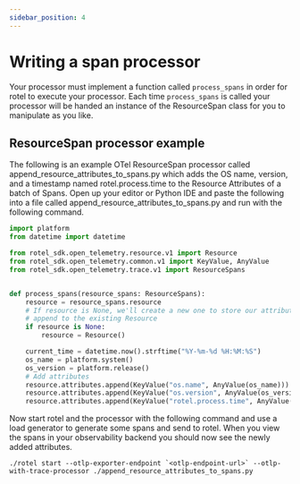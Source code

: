 ```yaml
---
sidebar_position: 4
---
```


# Writing a span processor

Your processor must implement a function called `process_spans` in order for rotel to execute your processor. Each time `process_spans` is called your processor will be handed an instance of the ResourceSpan class for you to manipulate as you like.

## ResourceSpan processor example

The following is an example OTel ResourceSpan processor called append_resource_attributes_to_spans.py which adds the OS name, version, and a timestamp named rotel.process.time to the Resource Attributes of a batch of Spans. Open up your editor or Python IDE and paste the following into a file called append_resource_attributes_to_spans.py and run with the following command.

```python title="append_resource_attributes_to_spans.py"
import platform
from datetime import datetime

from rotel_sdk.open_telemetry.resource.v1 import Resource
from rotel_sdk.open_telemetry.common.v1 import KeyValue, AnyValue
from rotel_sdk.open_telemetry.trace.v1 import ResourceSpans


def process_spans(resource_spans: ResourceSpans):
    resource = resource_spans.resource
    # If resource is None, we'll create a new one to store our attributes, otherwise we'll
    # append to the existing Resource
    if resource is None:
        resource = Resource()

    current_time = datetime.now().strftime("%Y-%m-%d %H:%M:%S")
    os_name = platform.system()
    os_version = platform.release()
    # Add attributes
    resource.attributes.append(KeyValue("os.name", AnyValue(os_name)))
    resource.attributes.append(KeyValue("os.version", AnyValue(os_version)))
    resource.attributes.append(KeyValue("rotel.process.time", AnyValue(current_time)))
```

Now start rotel and the processor with the following command and use a load generator to generate some spans and send to rotel. When you view the spans in your observability backend you should now see the newly added attributes.

```commandline
./rotel start --otlp-exporter-endpoint `<otlp-endpoint-url>` --otlp-with-trace-processor ./append_resource_attributes_to_spans.py
```


